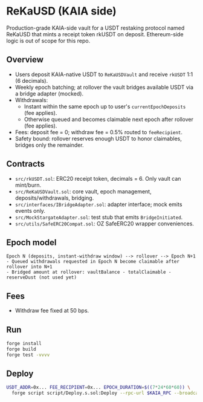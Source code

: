 # ReKaUSD (KAIA side)

Production-grade KAIA-side vault for a USDT restaking protocol named ReKaUSD that mints a receipt token rkUSDT on deposit. Ethereum-side logic is out of scope for this repo.

## Overview
- Users deposit KAIA-native USDT to `ReKaUSDVault` and receive `rkUSDT` 1:1 (6 decimals).
- Weekly epoch batching; at rollover the vault bridges available USDT via a bridge adapter (mocked).
- Withdrawals:
  - Instant within the same epoch up to user's `currentEpochDeposits` (fee applies).
  - Otherwise queued and becomes claimable next epoch after rollover (fee applies).
- Fees: deposit fee = 0; withdraw fee = 0.5% routed to `feeRecipient`.
- Safety bound: rollover reserves enough USDT to honor claimables, bridges only the remainder.

## Contracts
- `src/rkUSDT.sol`: ERC20 receipt token, decimals = 6. Only vault can mint/burn.
- `src/ReKaUSDVault.sol`: core vault, epoch management, deposits/withdrawals, bridging.
- `src/interfaces/IBridgeAdapter.sol`: adapter interface; mock emits events only.
- `src/MockStargateAdapter.sol`: test stub that emits `BridgeInitiated`.
- `src/utils/SafeERC20Compat.sol`: OZ SafeERC20 wrapper conveniences.

## Epoch model
```
Epoch N (deposits, instant-withdraw window) --> rollover --> Epoch N+1
- Queued withdrawals requested in Epoch N become claimable after rollover into N+1
- Bridged amount at rollover: vaultBalance - totalClaimable - reserveDust (not used yet)
```

## Fees
- Withdraw fee fixed at 50 bps.

## Run
```bash
forge install
forge build
forge test -vvvv
```

## Deploy
```bash
USDT_ADDR=0x... FEE_RECIPIENT=0x... EPOCH_DURATION=$((7*24*60*60)) \
  forge script script/Deploy.s.sol:Deploy --rpc-url $KAIA_RPC --broadcast -vvvv
```
